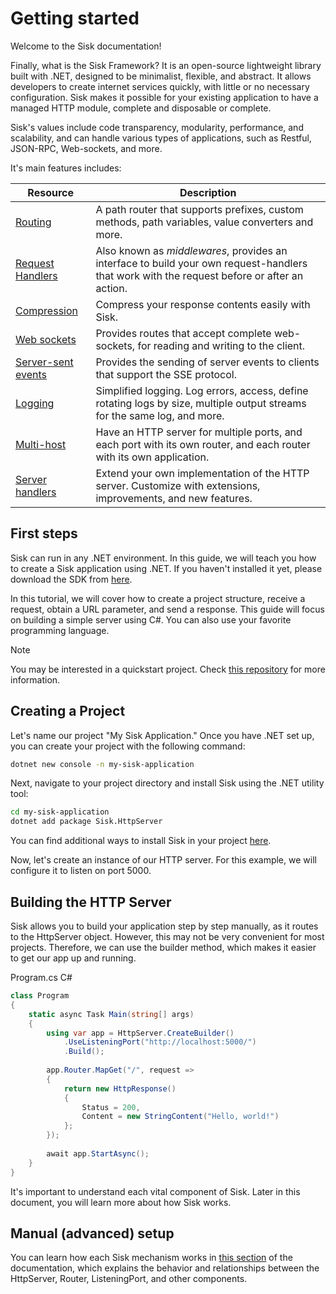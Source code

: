 # Getting started

Welcome to the Sisk documentation!

Finally, what is the Sisk Framework? It is an open-source lightweight library built with .NET, designed to be minimalist, flexible, and abstract. It allows developers to create internet services quickly, with little or no necessary configuration. Sisk makes it possible for your existing application to have a managed HTTP module, complete and disposable or complete.

Sisk's values include code transparency, modularity, performance, and scalability, and can handle various types of applications, such as Restful, JSON-RPC, Web-sockets, and more.

It's main features includes:

| Resource | Description |
| ------- | --------- |
| [Routing](/docs/fundamentals/routing) | A path router that supports prefixes, custom methods, path variables, value converters and more. |
| [Request Handlers](/docs/fundamentals/request-handlers) | Also known as *middlewares*, provides an interface to build your own request-handlers that work with the request before or after an action. |
| [Compression](/docs/fundamentals/responses#gzip-deflate-and-brotli-compression) | Compress your response contents easily with Sisk. |
| [Web sockets](/docs/features/websockets) | Provides routes that accept complete web-sockets, for reading and writing to the client. |
| [Server-sent events](/docs/features/server-sent-events) | Provides the sending of server events to clients that support the SSE protocol. |
| [Logging](/docs/features/logging) | Simplified logging. Log errors, access, define rotating logs by size, multiple output streams for the same log, and more. |
| [Multi-host](/docs/advanced/multi-host-setup) | Have an HTTP server for multiple ports, and each port with its own router, and each router with its own application. |
| [Server handlers](/docs/advanced/http-server-handlers) | Extend your own implementation of the HTTP server. Customize with extensions, improvements, and new features.

## First steps

Sisk can run in any .NET environment. In this guide, we will teach you how to create a Sisk application using .NET. If you haven't installed it yet, please download the SDK from [here](https://dotnet.microsoft.com/en-us/download/dotnet/7.0).

In this tutorial, we will cover how to create a project structure, receive a request, obtain a URL parameter, and send a response. This guide will focus on building a simple server using C#. You can also use your favorite programming language.

> [!NOTE]
> You may be interested in a quickstart project. Check [this repository](https://github.com/sisk-http/quickstart) for more information.

## Creating a Project

Let's name our project "My Sisk Application." Once you have .NET set up, you can create your project with the following command:

```bash
dotnet new console -n my-sisk-application
```

Next, navigate to your project directory and install Sisk using the .NET utility tool:

```bash
cd my-sisk-application
dotnet add package Sisk.HttpServer
```

You can find additional ways to install Sisk in your project [here](https://www.nuget.org/packages/Sisk.HttpServer/).

Now, let's create an instance of our HTTP server. For this example, we will configure it to listen on port 5000.

## Building the HTTP Server

Sisk allows you to build your application step by step manually, as it routes to the HttpServer object. However, this may not be very convenient for most projects. Therefore, we can use the builder method, which makes it easier to get our app up and running.

<div class="script-header">
    <span>
        Program.cs
    </span>
    <span>
        C#
    </span>
</div>

```csharp
class Program
{
    static async Task Main(string[] args)
    {
        using var app = HttpServer.CreateBuilder()
            .UseListeningPort("http://localhost:5000/")
            .Build();
        
        app.Router.MapGet("/", request =>
        {
            return new HttpResponse()
            {
                Status = 200,
                Content = new StringContent("Hello, world!")
            };
        });
        
        await app.StartAsync();
    }
}
```

It's important to understand each vital component of Sisk. Later in this document, you will learn more about how Sisk works.

## Manual (advanced) setup

You can learn how each Sisk mechanism works in [this section](/docs/advanced/manual-setup) of the documentation, which explains the behavior and relationships between the HttpServer, Router, ListeningPort, and other components.